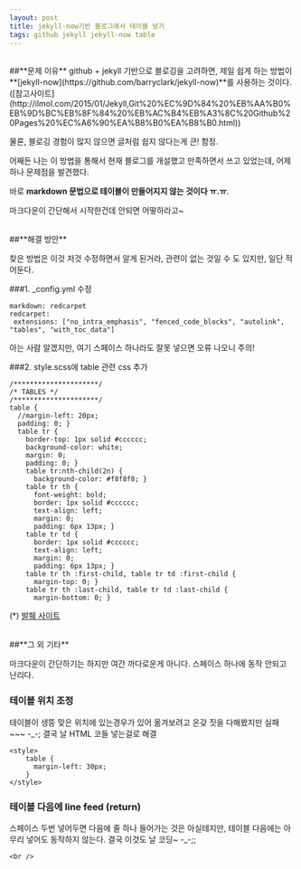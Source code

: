 ```yaml
---
layout: post
title: jekyll-now기반 블로그에서 테이블 넣기
tags: github jekyll jekyll-now table
---
```

<br />
##**문제 이유**
github + jekyll 기반으로 블로깅을 고려하면, 제일 쉽게 하는 방법이 **[jekyll-now](https://github.com/barryclark/jekyll-now)**를 사용하는 것이다. ([참고사이트](http://ilmol.com/2015/01/Jekyll,Git%20%EC%9D%84%20%EB%AA%B0%EB%9D%BC%EB%8F%84%20%EB%AC%B4%EB%A3%8C%20Github%20Pages%20%EC%A6%90%EA%B8%B0%EA%B8%B0.html))

물론, 블로깅 경험이 많지 않으면 글처럼 쉽지 않다는게 큰! 함정.

어째든 나는 이 방법을 통해서 현재 블로그를 개설했고 만족하면서 쓰고 있었는데, 어제 하나 문제점을 발견했다.

바로 **markdown 문법으로 테이블이 만들어지지 않는 것이다 ㅠ.ㅠ**.  

마크다운이 간단해서 시작한건데 안되면 어떻하라고~

<br />
##**해결 방안**

찾은 방법은 이것 저것 수정하면서 알게 된거라, 관련이 없는 것일 수 도 있지만, 일단 적어둔다.

###1. _config.yml 수정
```
markdown: redcarpet
redcarpet:
 extensions: ["no_intra_emphasis", "fenced_code_blocks", "autolink", "tables", "with_toc_data"]
```
아는 사람 알겠지만, 여기 스페이스 하나라도 잘못 넣으면 오류 나오니 주의!

###2. style.scss에 table 관련 css 추가

```
/*********************/
/* TABLES */
/*********************/
table {
  //margin-left: 20px;
  padding: 0; }
  table tr {
    border-top: 1px solid #cccccc;
    background-color: white;
    margin: 0;
    padding: 0; }
    table tr:nth-child(2n) {
      background-color: #f8f8f8; }
    table tr th {
      font-weight: bold;
      border: 1px solid #cccccc;
      text-align: left;
      margin: 0;
      padding: 6px 13px; }
    table tr td {
      border: 1px solid #cccccc;
      text-align: left;
      margin: 0;
      padding: 6px 13px; }
    table tr th :first-child, table tr td :first-child {
      margin-top: 0; }
    table tr th :last-child, table tr td :last-child {
      margin-bottom: 0; }

```
(*) [발췌 사이트](https://github.com/sindresorhus/github-markdown-css/blob/gh-pages/github-markdown.css)

<br />
##**그 외 기타**

마크다운이 간단하기는 하지만 여간 까다로운게 아니다. 스페이스 하나에 동작 안되고 난리다.

### 테이블 위치 조정
테이블이 생뚱 맞은 위치에 있는경우가 있어 옮겨보려고 온갖 짓을 다해봤지만 실패~~~ -_-; 결국 날 HTML 코들 넣는걸로 해결

```
<style>
    table {
      margin-left: 30px;
    }
</style>
```

### 테이블 다음에 line feed (return)

스페이스 두번 넣어두면 다음에 줄 하나 들어가는 것은 아실테지만, 테이블 다음에는 아무리 넣어도 동작하지 않는다. 결국 이것도 날 코딩~ -_-;;

```
<br />
```
